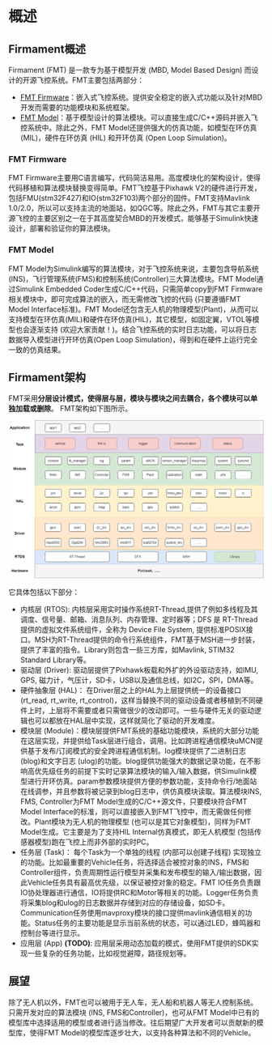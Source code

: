 # 概述

## Firmament概述
Firmament (FMT) 是一款专为基于模型开发 (MBD, Model Based Design) 而设计的开源飞控系统。FMT主要包括两部分：

- [FMT Firmware](https://github.com/FirmamentPilot/FMT_Firmware)：嵌入式飞控系统。提供安全稳定的嵌入式功能以及针对MBD开发而需要的功能模块和系统框架。
- [FMT Model](https://github.com/FirmamentPilot/FMT_Model)：基于模型设计的算法模块。可以直接生成C/C++源码并嵌入飞控系统中。除此之外，FMT Model还提供强大的仿真功能，如模型在环仿真 (MIL)，硬件在环仿真 (HIL) 和开环仿真 (Open Loop Simulation)。

### FMT Firmware
FMT Firmware主要用C语言编写，代码简洁易用。高度模块化的架构设计，使得代码移植和算法模块替换变得简单。FMT飞控基于Pixhawk V2的硬件进行开发，包括FMU(stm32F427)和IO(stm32F103)两个部分的固件。FMT支持Mavlink 1.0/2.0，所以可以支持主流的地面站，如QGC等。除此之外，FMT与其它主要开源飞控的主要区别之一在于其高度契合MBD的开发模式，能够基于Simulink快速设计，部署和验证你的算法模块。

### FMT Model
FMT Model为Simulink编写的算法模块，对于飞控系统来说，主要包含导航系统(INS)，飞行管理系统(FMS)和控制系统(Controller)三大算法模块。FMT Model通过Simulink Embedded Coder生成C/C++代码，只需简单copy到FMT Firmware相关模块中，即可完成算法的嵌入，而无需修改飞控的代码 (只要遵循FMT Model Interface标准)。FMT Model还包含无人机的物理模型(Plant)，从而可以支持模型在环仿真(MIL)和硬件在环仿真(HIL)，其它模型，如固定翼，VTOL等模型也会逐渐支持 (欢迎大家贡献！)。结合飞控系统的实时日志功能，可以将日志数据导入模型进行开环仿真(Open Loop Simulation)，得到和在硬件上运行完全一致的仿真结果。

## Firmament架构
FMT采用**分层设计模式，使得层与层，模块与模块之间去耦合，各个模块可以单独加载或删除**。 FMT架构如下图所示。

![fmt_structure](img/fmt_structure.png)

它具体包括以下部分：

- 内核层 (RTOS): 内核层采用实时操作系统RT-Thread,提供了例如多线程及其调度、信号量、邮箱、消息队列、内存管理、定时器等；DFS 是 RT-Thread 提供的虚拟文件系统组件，全称为 Device File System, 提供标准POSIX接口。MSH为RT-Thread提供的命令行系统组件，FMT基于MSH进一步封装，提供了丰富的指令。Library则包含一些三方库，如Mavlink, STIM32 Standard Library等。
- 驱动层 (Driver): 驱动层提供了Pixhawk板载和外扩的外设驱动支持，如IMU, GPS, 磁力计，气压计，SD卡，USB以及通信总线，如I2C，SPI，DMA等。
- 硬件抽象层 (HAL)： 在Driver层之上的HAL为上层提供统一的设备接口 (rt_read, rt_write, rt_control)，这样当替换不同的驱动设备或者移植到不同硬件上时，上层将不需要或者只需做很少的改动即可。一些与硬件无关的驱动逻辑也可以都放在HAL层中实现，这样就简化了驱动的开发难度。
- 模块层 (Module)：模块层提供FMT系统的基础功能模块，系统的大部分功能在这层实现，并提供给Task层进行组合，调用。比如跨进程通信模块uMCN提供基于发布/订阅模式的安全跨进程通信机制。log模块提供了二进制日志 (blog)和文字日志 (ulog)的功能。blog提供功能强大的数据记录功能，在不影响高优先级任务的前提下实时记录算法模块的输入/输入数据，供Simulink模型进行开环仿真。param参数模块提供方便的参数功能，支持命令行/地面站在线调参，并且参数将被记录到blog日志中，供仿真模块读取。算法模块INS, FMS, Controller为FMT Model生成的C/C++源文件，只要模块符合FMT Model Interface的标准，则可以直接嵌入到FMT飞控中，而无需做任何修改。Plant模块为无人机的物理模型 (也可以是其它对象模型)，同样为FMT Model生成。它主要是为了支持HIL Internal仿真模式，即无人机模型 (包括传感器模型)跑在飞控上而非外部的实时PC。
- 任务层 (Task)： 每个Task为一个单独的线程 (内部可以创建子线程) 实现独立的功能。比如最重要的Vehicle任务，将选择适合被控对象的INS，FMS和Controller组件，负责周期性运行模型并采集和发布模型的输入/输出数据，因此Vehicle任务具有最高优先级，以保证被控对象的稳定。FMT IO任务负责跟IO协处理器进行通信，IO将提供RC和Motor等相关的功能。Logger任务负责将采集blog和ulog的日志数据并存储到对应的存储设备，如SD卡。Communication任务使用mavproxy模块的接口提供mavlink通信相关的功能。Status任务的主要功能是显示当前系统的状态，可以通过LED，蜂鸣器和控制台等进行显示。
- 应用层 (App)  **(TODO)**: 应用层采用动态加载的模式，使用FMT提供的SDK实现一些复杂的任务功能，比如视觉避障，路径规划等。

## 展望
除了无人机以外，FMT也可以被用于无人车，无人船和机器人等无人控制系统。只需开发对应的算法模块 (INS, FMS和Controller)，也可从FMT Model中已有的模型库中选择适用的模型或者进行适当修改。往后期望广大开发者可以贡献新的模型库，使得FMT Model的模型库逐步壮大，以支持各种算法和不同的Vehicle。